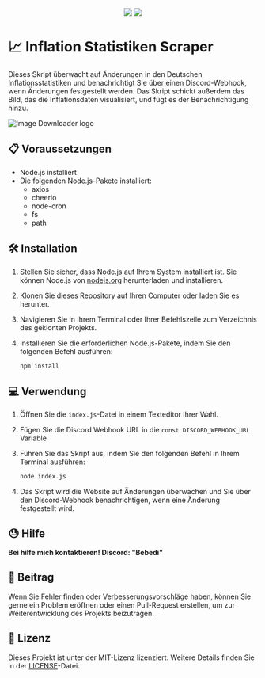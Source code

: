 <div align='center'>
  <img src='https://img.shields.io/badge/License-MIT-blue.svg'>
  <a href="https://linksta.cc/@Bebedi"><img src="https://www.buymeacoffee.com/assets/img/custom_images/orange_img.png"></a>
</div>

# 📈 Inflation Statistiken Scraper

Dieses Skript überwacht auf Änderungen in den Deutschen Inflationsstatistiken und benachrichtigt Sie über einen Discord-Webhook, wenn Änderungen festgestellt werden. Das Skript schickt außerdem das Bild, das die Inflationsdaten visualisiert, und fügt es der Benachrichtigung hinzu.

![Image Downloader logo](https://i.imgur.com/fwbveCp.png)

## 📋 Voraussetzungen

- Node.js installiert
- Die folgenden Node.js-Pakete installiert:
  - axios
  - cheerio
  - node-cron
  - fs
  - path

## 🛠️ Installation

1. Stellen Sie sicher, dass Node.js auf Ihrem System installiert ist. Sie können Node.js von [nodejs.org](https://nodejs.org/) herunterladen und installieren.

2. Klonen Sie dieses Repository auf Ihren Computer oder laden Sie es herunter.

3. Navigieren Sie in Ihrem Terminal oder Ihrer Befehlszeile zum Verzeichnis des geklonten Projekts.

4. Installieren Sie die erforderlichen Node.js-Pakete, indem Sie den folgenden Befehl ausführen:

    ```bash
    npm install
    ```

## 💻 Verwendung

1. Öffnen Sie die `index.js`-Datei in einem Texteditor Ihrer Wahl.

2. Fügen Sie die Discord Webhook URL in die ```const DISCORD_WEBHOOK_URL``` Variable

3. Führen Sie das Skript aus, indem Sie den folgenden Befehl in Ihrem Terminal ausführen:

    ```bash
    node index.js
    ```

4. Das Skript wird die Website auf Änderungen überwachen und Sie über den Discord-Webhook benachrichtigen, wenn eine Änderung festgestellt wird.

## 😓 Hilfe

**Bei hilfe mich kontaktieren! Discord: "Bebedi"**

## 🤝 Beitrag

Wenn Sie Fehler finden oder Verbesserungsvorschläge haben, können Sie gerne ein Problem eröffnen oder einen Pull-Request erstellen, um zur Weiterentwicklung des Projekts beizutragen.

## 📄 Lizenz

Dieses Projekt ist unter der MIT-Lizenz lizenziert. Weitere Details finden Sie in der [LICENSE](LICENSE)-Datei.
